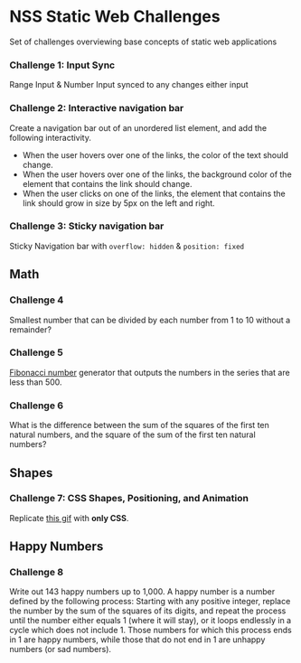 # NSS  Static Web Challenges

Set of challenges overviewing base concepts of static web applications

### Challenge 1: Input Sync

Range Input & Number Input synced to any changes either input 

### Challenge 2: Interactive navigation bar

Create a navigation bar out of an unordered list element, and add the following interactivity.

* When the user hovers over one of the links, the color of the text should change.
* When the user hovers over one of the links, the background color of the element that contains the link should change.
* When the user clicks on one of the links, the element that contains the link should grow in size by 5px on the left and right.

### Challenge 3: Sticky navigation bar

Sticky Navigation bar with `overflow: hidden` & `position: fixed`

## Math

### Challenge 4

Smallest number that can be divided by each number from 1 to 10 without a remainder?

### Challenge 5

[Fibonacci number](https://en.wikipedia.org/wiki/Fibonacci_number) generator that outputs the numbers in the series that are less than 500.

### Challenge 6

What is the difference between the sum of the squares of the first ten natural numbers, and the square of the sum of the first ten natural numbers?

## Shapes

### Challenge 7: CSS Shapes, Positioning, and Animation 

Replicate [this gif](https://raw.githubusercontent.com/nashville-software-school/front-end-milestones/master/1-the-static-web/challenges/fKDwWc0Stk.gif) with **only CSS**. 


## Happy Numbers

### Challenge 8

Write out 143 happy numbers up to 1,000. A happy number is a number defined by the following process: Starting with any positive integer, replace the number by the sum of the squares of its digits, and repeat the process until the number either equals 1 (where it will stay), or it loops endlessly in a cycle which does not include 1. Those numbers for which this process ends in 1 are happy numbers, while those that do not end in 1 are unhappy numbers (or sad numbers).
